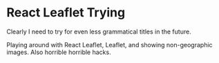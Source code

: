 React Leaflet Trying
====================

Clearly I need to try for even less grammatical titles in the future.

Playing around with React Leaflet, Leaflet, and showing non-geographic images.  Also horrible horrible hacks.

